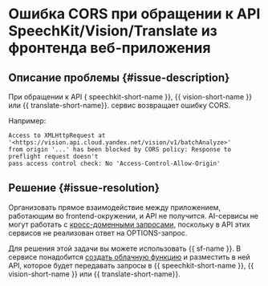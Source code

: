 # Ошибка CORS при обращении к API SpeechKit/Vision/Translate из фронтенда веб-приложения

## Описание проблемы {#issue-description}

При обращении к API { speechkit-short-name }}, {{ vision-short-name }} или {{ translate-short-name}}. сервис возвращает ошибку CORS.

Например:

```
Access to XMLHttpRequest at '<https://vision.api.cloud.yandex.net/vision/v1/batchAnalyze>' 
from origin '...' has been blocked by CORS policy: Response to preflight request doesn't
pass access control check: No 'Access-Control-Allow-Origin'
```

## Решение {#issue-resolution}

Организовать прямое взаимодействие между приложением, работающим во frontend-окружении, и API не получится. AI-сервисы не могут работать с [кросс-доменными запросами](../../../glossary/cors.md), поскольку в API этих сервисов не реализован ответ на OPTIONS-запрос.


Для решения этой задачи вы можете использовать {{ sf-name }}. В сервисе понадобится [создать облачную функцию](../../../functions/operations/function/function-create.md) и разместить в ней API, которое будет передавать запросы в {{ speechkit-short-name }}, {{ vision-short-name }} или {{ translate-short-name}}.
